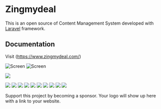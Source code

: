 # Zingmydeal


This is an open source of Content Management System developed with [Laravel](http://laravel.com/) framework.

## Documentation
Visit (https://www.zingmydeal.com/) 

![Screen](https://www.zingmydeal.com/themes/public/assets/img/home1.PNG "Home")
![Screen](https://www.zingmydeal.com/themes/public/assets/img/home2.PNG "Products")


<a href="https://opencollective.com/Cms#backers" target="_blank"><img src="https://opencollective.com/Cms/backers.svg?width=890"></a>

<a href="https://opencollective.com/Cms/sponsor/0/website" target="_blank"><img src="https://opencollective.com/Cms/sponsor/0/avatar.svg"></a>
<a href="https://opencollective.com/Cms/sponsor/1/website" target="_blank"><img src="https://opencollective.com/Cms/sponsor/1/avatar.svg"></a>
<a href="https://opencollective.com/Cms/sponsor/2/website" target="_blank"><img src="https://opencollective.com/Cms/sponsor/2/avatar.svg"></a>
<a href="https://opencollective.com/Cms/sponsor/3/website" target="_blank"><img src="https://opencollective.com/Cms/sponsor/3/avatar.svg"></a>
<a href="https://opencollective.com/Cms/sponsor/4/website" target="_blank"><img src="https://opencollective.com/Cms/sponsor/4/avatar.svg"></a>
<a href="https://opencollective.com/Cms/sponsor/5/website" target="_blank"><img src="https://opencollective.com/Cms/sponsor/5/avatar.svg"></a>
<a href="https://opencollective.com/Cms/sponsor/6/website" target="_blank"><img src="https://opencollective.com/Cms/sponsor/6/avatar.svg"></a>
<a href="https://opencollective.com/Cms/sponsor/7/website" target="_blank"><img src="https://opencollective.com/Cms/sponsor/7/avatar.svg"></a>
<a href="https://opencollective.com/Cms/sponsor/8/website" target="_blank"><img src="https://opencollective.com/Cms/sponsor/8/avatar.svg"></a>
<a href="https://opencollective.com/Cms/sponsor/9/website" target="_blank"><img src="https://opencollective.com/Cms/sponsor/9/avatar.svg"></a>

Support this project by becoming a sponsor. Your logo will show up here with a link to your website.

